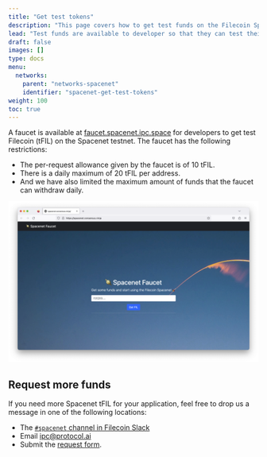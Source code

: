 ```yaml
---
title: "Get test tokens"
description: "This page covers how to get test funds on the Filecoin Spacenet test network."
lead: "Test funds are available to developer so that they can test their smart contracts and applications within the confines of a test network. The process for getting test funds differs across test networks. This page covers how to get test funds on the Spacenet testnet."
draft: false
images: []
type: docs
menu:
  networks:
    parent: "networks-spacenet"
    identifier: "spacenet-get-test-tokens"
weight: 100
toc: true
---
```


A faucet is available at [faucet.spacenet.ipc.space](https://faucet.spacenet.ipc.space) for developers to get test Filecoin (tFIL) on the Spacenet testnet. The faucet has the following restrictions:

- The per-request allowance given by the faucet is of 10 tFIL.
- There is a daily maximum of 20 tFIL per address.
- And we have also limited the maximum amount of funds that the faucet can withdraw daily.

![The Spacenet faucet homepage.](faucet.png)

## Request more funds

If you need more Spacenet tFIL for your application, feel free to drop us a message in one of the following locations:

- The [`#spacenet` channel in Filecoin Slack](https://filecoinproject.slack.com/archives/C043ZAHPFKL)
- Email [ipc@protocol.ai](mailto:ipc@protocol.ai)
- Submit the [request form](https://docs.google.com/forms/d/1O3_kHb2WJhil9sqXOxgGGGsqkAA61J1rKMfnb5os5yo/edit).
